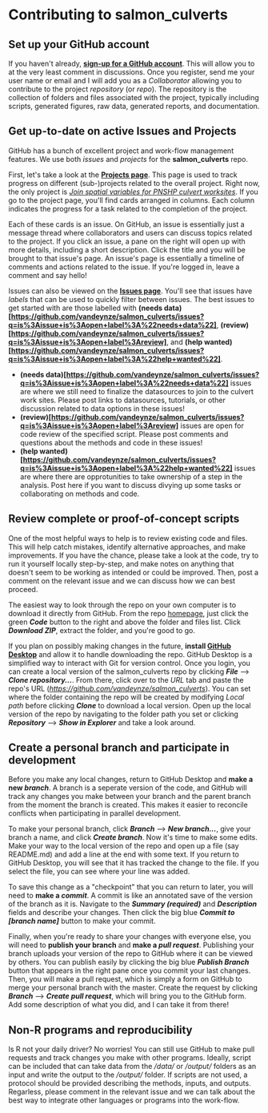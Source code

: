 # Contributing to salmon_culverts

## Set up your GitHub account
If you haven't already, **[sign-up for a GitHub account](https://github.com/join)**. This will allow you to at the very least comment in discussions. Once you register, send me your user name or email and I will add you as a *Collaborator* allowing you to contribute to the project *repository* (or *repo*). The repository is the collection of folders and files associated with the project, typically including scripts, generated figures, raw data, generated reports, and documentation.  

## Get up-to-date on active Issues and Projects
GitHub has a bunch of excellent project and work-flow management features. We use both *issues* and *projects* for the **salmon_culverts** repo.

First, let's take a look at the **[Projects page](https://github.com/vandeynze/salmon_culverts/projects)**. This page is used to track progress on different (sub-)projects related to the overall project. Right now, the only project is *[Join spatial variables for PNSHP culvert worksites](https://github.com/vandeynze/salmon_culverts/projects/1)*. If you go to the project page, you'll find cards arranged in columns. Each column indicates the progress for a task related to the completion of the project. 

Each of these cards is an issue. On GitHub, an issue is essentially just a message thread where collaborators and users can discuss topics related to the project. If you click an issue, a pane on the right will open up with more details, including a short description. Click the title and you will be brought to that issue's page. An issue's page is essentially a timeline of comments and actions related to the issue. If you're logged in, leave a comment and say hello!
 
Issues can also be viewed on the **[Issues page](https://github.com/vandeynze/salmon_culverts/projects)**. You'll see that issues have *labels* that can be used to quickly filter between issues. The best issues to get started with are those labelled with **(needs data)[https://github.com/vandeynze/salmon_culverts/issues?q=is%3Aissue+is%3Aopen+label%3A%22needs+data%22]**, **(review)[https://github.com/vandeynze/salmon_culverts/issues?q=is%3Aissue+is%3Aopen+label%3Areview]**, and **(help wanted)[https://github.com/vandeynze/salmon_culverts/issues?q=is%3Aissue+is%3Aopen+label%3A%22help+wanted%22]**.  
- **(needs data)[https://github.com/vandeynze/salmon_culverts/issues?q=is%3Aissue+is%3Aopen+label%3A%22needs+data%22]** issues are where we still need to finalize the datasources to join to the culvert work sites. Please post links to datasources, tutorials, or other discussion related to data options in these issues!
- **(review)[https://github.com/vandeynze/salmon_culverts/issues?q=is%3Aissue+is%3Aopen+label%3Areview]** issues are open for code review of the specified script. Please post comments and questions about the methods and code in these issues!
- **(help wanted)[https://github.com/vandeynze/salmon_culverts/issues?q=is%3Aissue+is%3Aopen+label%3A%22help+wanted%22]** issues are where there are opprotunities to take ownership of a step in the analysis. Post here if you want to discuss divying up some tasks or collaborating on methods and code.

## Review complete or proof-of-concept scripts
One of the most helpful ways to help is to review existing code and files. This will help catch mistakes, identify alternative approaches, and make improvements. If you have the chance, please take a look at the code, try to run it yourself locally step-by-step, and make notes on anything that doesn't seem to be working as intended or could be improved. Then, post a comment on the relevant issue and we can discuss how we can best proceed.

The easiest way to look through the repo on your own computer is to download it directly from GitHub. From the repo [homepage](https://github.com/vandeynze/salmon_culverts/), just click the green ***Code*** button to the right and above the folder and files list. Click ***Download ZIP***, extract the folder, and you're good to go.

If you plan on possibly making changes in the future, **install [GitHub Desktop](https://desktop.github.com/)** and allow it to handle downloading the repo. GitHub Desktop is a simplified way to interact with Git for version control. Once you login, you can create a local version of the salmon_culverts repo by clicking ***File*** --> ***Clone repository...***. From there, click over to the *URL* tab and paste the repo's URL (*https://github.com/vandeynze/salmon_culverts*). You can set where the folder containing the repo will be created by modifying *Local path* before clicking ***Clone*** to download a local version. Open up the local version of the repo by navigating to the folder path you set or clicking ***Repository*** --> ***Show in Explorer*** and take a look around.

## Create a personal branch and participate in development
Before you make any local changes, return to GitHub Desktop and **make a new *branch***. A branch is a seperate version of the code, and GitHub will track any changes you make between your branch and the parent branch from the moment the branch is created. This makes it easier to reconcile conflicts when participating in parallel development.

To make your personal branch, click ***Branch*** --> ***New branch...***, give your branch a name, and click ***Create branch***. Now it's time to make some edits. Make your way to the local version of the repo and open up a file (say README.md) and add a line at the end with some text. If you return to GitHub Desktop, you will see that it has tracked the change to the file. If you select the file, you can see where your line was added.

To save this change as a "checkpoint" that you can return to later, you will need to **make a *commit***. A commit is like an annotated save of the version of the branch as it is. Navigate to the ***Summary (required)*** and ***Description*** fields and describe your changes. Then click the big blue ***Commit to [branch name]*** button to make your commit.

Finally, when you're ready to share your changes with everyone else, you will need to **publish your branch** and **make a *pull request***. Publishing your branch uploads your version of the repo to GitHub where it can be viewed by others. You can publish easily by clicking the big blue ***Publish Branch*** button that appears in the right pane once you commit your last changes. Then, you will make a pull request, which is simply a form on GitHub to merge your personal branch with the master. Create the request by clicking ***Branch*** --> ***Create pull request***, which will bring you to the GitHub form. Add some description of what you did, and I can take it from there!

## Non-R programs and reproducibility
Is R not your daily driver? No worries! You can still use GitHub to make pull requests and track changes you make with other programs. Ideally, script can be included that can take data from the */data/* or */output/* folders as an input and write the output to the */output/* folder. If scripts are not used, a protocol should be provided describing the methods, inputs, and outputs. Regarless, please comment in the relevant issue and we can talk about the best way to integrate other languages or programs into the work-flow.